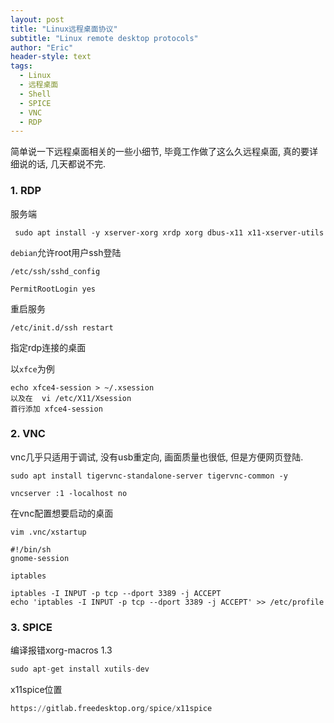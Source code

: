 ```yaml
---
layout: post
title: "Linux远程桌面协议"
subtitle: "Linux remote desktop protocols"
author: "Eric"
header-style: text
tags:
  - Linux
  - 远程桌面
  - Shell
  - SPICE
  - VNC
  - RDP
---
```




简单说一下远程桌面相关的一些小细节, 毕竟工作做了这么久远程桌面, 真的要详细说的话, 几天都说不完. 



### 1. RDP



服务端

```shell
 sudo apt install -y xserver-xorg xrdp xorg dbus-x11 x11-xserver-utils
```



`debian`允许root用户ssh登陆

```shell
/etc/ssh/sshd_config

PermitRootLogin yes
```



重启服务

```shell
/etc/init.d/ssh restart
```



指定rdp连接的桌面

以`xfce`为例

```shell
echo xfce4-session > ~/.xsession 
以及在  vi /etc/X11/Xsession 
首行添加 xfce4-session
```





### 2. VNC



vnc几乎只适用于调试, 没有usb重定向, 画面质量也很低, 但是方便网页登陆.

```shell
sudo apt install tigervnc-standalone-server tigervnc-common -y

vncserver :1 -localhost no
```



在vnc配置想要启动的桌面

```shell
vim .vnc/xstartup

#!/bin/sh
gnome-session
```



`iptables`

```shell
iptables -I INPUT -p tcp --dport 3389 -j ACCEPT
echo 'iptables -I INPUT -p tcp --dport 3389 -j ACCEPT' >> /etc/profile
```





### 3. SPICE



编译报错xorg-macros 1.3

```python
sudo apt-get install xutils-dev
```



x11spice位置

```python
https://gitlab.freedesktop.org/spice/x11spice
```

